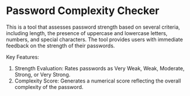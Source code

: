 # Password Complexity Checker

This is a tool that assesses password strength based on several criteria, including length, the presence of uppercase and lowercase letters, numbers, and special characters. The tool provides users with immediate feedback on the strength of their passwords.

Key Features:
1. Strength Evaluation: Rates passwords as Very Weak, Weak, Moderate, Strong, or Very Strong.
2. Complexity Score: Generates a numerical score reflecting the overall complexity of the password.
